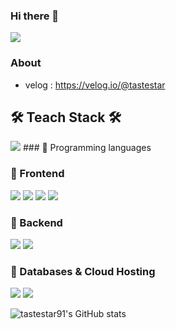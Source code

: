 ### Hi there 👋

<img src="https://capsule-render.vercel.app/api?type=wave&color=auto&height=300&section=header&text=Welcome&fontSize=90" />

### About
- velog : <https://velog.io/@tastestar>


## 🛠 Teach Stack 🛠
<img src="https://img.shields.io/badge/JavaScript-F7DF1E?style=flat-square&logo=JavaScript&logoColor=white"/>
### 📍 Programming languages


### 📍 Frontend
<img src="https://img.shields.io/badge/HTML5-E34F26?style=flat-square&logo=HTML5&logoColor=white"/>
<img src="https://img.shields.io/badge/CSS-1572B6?style=flat-square&logo=CSS&logoColor=white"/>
<img src="https://img.shields.io/badge/React-61DAFB?style=flat-square&logo=React&logoColor=white"/>
<img src="https://img.shields.io/badge/Redux-764ABC?style=flat-square&logo=Redux&logoColor=white"/>

### 📍 Backend

<img src="https://img.shields.io/badge/Node.js-339933?style=flat-square&logo=Node.js&logoColor=white"/>
<img src="https://img.shields.io/badge/Express-000000?style=flat-square&logo=Express&logoColor=white"/>

### 📍 Databases & Cloud Hosting
<img src="https://img.shields.io/badge/MySQL-4479A1?style=flat-square&logo=MySQL&logoColor=white"/> 

<img src="https://img.shields.io/badge/Amazon AWS-232F3E?style=flat-square&logo=Amazon%20AWS&logoColor=white"/>



![tastestar91's GitHub stats](https://github-readme-stats.vercel.app/api?username=anuraghazra&hide=contribs,prs)
